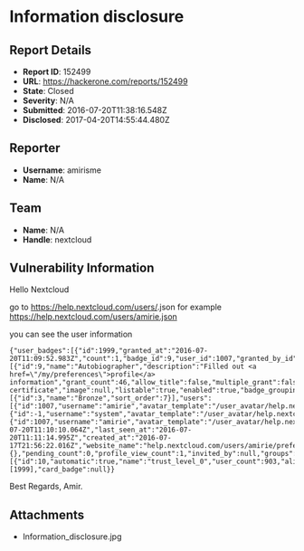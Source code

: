 # Information disclosure

## Report Details
- **Report ID**: 152499
- **URL**: https://hackerone.com/reports/152499
- **State**: Closed
- **Severity**: N/A
- **Submitted**: 2016-07-20T11:38:16.548Z
- **Disclosed**: 2017-04-20T14:55:44.480Z

## Reporter
- **Username**: amirisme
- **Name**: N/A

## Team
- **Name**: N/A
- **Handle**: nextcloud

## Vulnerability Information
Hello Nextcloud

go to https://help.nextcloud.com/users/<anyusername>.json
for example https://help.nextcloud.com/users/amirie.json

you can see the user information 


    {"user_badges":[{"id":1999,"granted_at":"2016-07-20T11:09:52.983Z","count":1,"badge_id":9,"user_id":1007,"granted_by_id":-1}],"badges":[{"id":9,"name":"Autobiographer","description":"Filled out <a href=\"/my/preferences\">profile</a> information","grant_count":46,"allow_title":false,"multiple_grant":false,"icon":"fa-certificate","image":null,"listable":true,"enabled":true,"badge_grouping_id":1,"system":true,"slug":"autobiographer","badge_type_id":3}],"badge_types":[{"id":3,"name":"Bronze","sort_order":7}],"users":[{"id":1007,"username":"amirie","avatar_template":"/user_avatar/help.nextcloud.com/amirie/{size}/621_1.png","name":"amirezat","moderator":false,"admin":false},{"id":-1,"username":"system","avatar_template":"/user_avatar/help.nextcloud.com/system/{size}/1_1.png","name":"system","moderator":true,"admin":true}],"user":{"id":1007,"username":"amirie","avatar_template":"/user_avatar/help.nextcloud.com/amirie/{size}/621_1.png","name":"amirezat","last_posted_at":"2016-07-20T11:10:10.064Z","last_seen_at":"2016-07-20T11:11:14.995Z","created_at":"2016-07-17T21:56:22.016Z","website_name":"help.nextcloud.com/users/amirie/preferences","can_edit":false,"can_edit_username":false,"can_edit_email":false,"can_edit_name":false,"can_send_private_messages":false,"can_send_private_message_to_user":false,"trust_level":0,"moderator":false,"admin":false,"title":null,"uploaded_avatar_id":621,"badge_count":1,"custom_fields":{},"pending_count":0,"profile_view_count":1,"invited_by":null,"groups":[{"id":10,"automatic":true,"name":"trust_level_0","user_count":903,"alias_level":0,"visible":true,"automatic_membership_email_domains":null,"automatic_membership_retroactive":false,"primary_group":false,"title":null,"grant_trust_level":null,"has_messages":false,"mentionable":false}],"featured_user_badge_ids":[1999],"card_badge":null}}
Best Regards,
Amir.


## Attachments
- Information_disclosure.jpg
